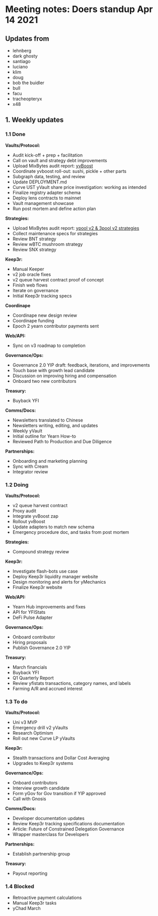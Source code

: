 # Meeting notes: Doers standup Apr 14 2021

## Updates from
- lehnberg
- dark ghosty
- santiago
- luciano
- klim
- doug
- bob the buidler
- bull
- facu
- tracheopteryx
- x48

## 1. Weekly updates

### 1.1 Done

**Vaults/Protocol:**
- Audit kick-off + prep + facilitation
- Call on vault and strategy debt improvements
- Upload MixBytes audit report: [yvBoost](https://github.com/yearn/yearn-security/tree/master/audits/202104_MixBytes_yearn-yvboost)
- Coordinate yvboost roll-out: sushi, pickle + other parts
- Subgraph data, testing, and review
- Update DEPLOYMENT.md
- Curve UST yVault share price investigation: working as intended
- Finalize registry adapter schema
- Deploy lens contracts to mainnet
- Vault management showcase
- Run post mortem and define action plan

**Strategies:**
- Upload MixBytes audit report: [ypool v2 & 3pool v2 strategies](https://github.com/yearn/yearn-security/tree/master/audits/202103_MixBytes_yearn-ypool-3pool)
- Collect maintenance specs for strategies
- Review BNT strategy
- Review wBTC mushroom strategy
- Review SNX strategy

**Keep3r:**
- Manual Keeper
- v2 job oracle fixes
- v2 queue harvest contract proof of concept
- Finish web flows
- Iterate on governance
- Initial Keep3r tracking specs

**Coordinape**
- Coordinape new design review
- Coordinape funding
- Epoch 2 yearn contributor payments sent

**Web/API:**
- Sync on v3 roadmap to completion

**Governance/Ops:**
- Governance 2.0 YIP draft: feedback, iterations, and improvements
- Touch base with growth lead candidate
- Discussion on improving hiring and compensation
- Onboard two new contributors

**Treasury:**
- Buyback YFI

**Comms/Docs:**
- Newsletters translated to Chinese
- Newsletters writing, editing, and updates
- Weekly yVault
- Initial outline for Yearn How-to
- Reviewed Path to Production and Due Diligence

**Partnerships:**
- Onboarding and marketing planning
- Sync with Cream
- Integrator review


### 1.2 Doing
**Vaults/Protocol:**
- v2 queue harvest contract
- Proxy audit
- Integrate yvBoost zap
- Rollout yvBoost
- Update adapters to match new schema
- Emergency procedure doc, and tasks from post mortem

**Strategies:**
- Compound strategy review

**Keep3r:**
- Investigate flash-bots use case
- Deploy Keep3r liquidity manager website
- Design monitoring and alerts for yMechanics
- Finalize Keep3r website

**Web/API:**
- Yearn Hub improvements and fixes
- API for YFIStats
- DeFi Pulse Adapter

**Governance/Ops:**
- Onboard contributor
- Hiring proposals
- Publish Governance 2.0 YIP

**Treasury:**
- March financials
- Buyback YFI
- Q1 Quarterly Report
- Review yfistats transactions, category names, and labels
- Farming A/R and accrued interest


### 1.3 To do
**Vaults/Protocol:**
- Uni v3 MVP
- Emergency drill v2 yVaults
- Research Optimism
- Roll out new Curve LP yVaults

**Keep3r:**
- Stealth transactions and Dollar Cost Averaging
- Upgrades to Keep3r systems

**Governance/Ops:**
- Onboard contributors
- Interview growth candidate
- Form yGov for Gov transition if YIP approved
- Call with Gnosis

**Comms/Docs:**
- Developer documentation updates
- Review Keep3r tracking specifications documentation
- Article: Future of Constrained Delegation Governance
- Wrapper masterclass for Developers

**Partnerships:**
- Establish partnership group

**Treasury:**
- Payout reporting

### 1.4 Blocked
- Retroactive payment calculations
- Manual Keep3r tasks
- yChad March
